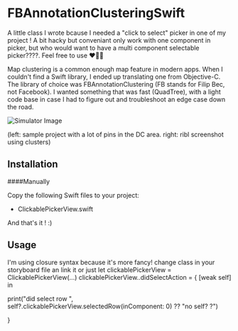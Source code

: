 # FBAnnotationClusteringSwift

A little class I wrote bcause I needed a "click to select" picker in one of my project ! A bit hacky but conveniant only work with one component in picker, but who would want to have a multi component selectable picker????. Feel free to use ❤️📲🍿

Map clustering is a common enough map feature in modern apps.  When I couldn't find a Swift library, I ended up translating one from Objective-C.  The library of choice was FBAnnotationClustering (FB stands for Filip Bec, not Facebook).  I wanted something that was fast (QuadTree), with a light code base in case I had to figure out and troubleshoot an edge case down the road.

![Simulator Image](https://github.com/ribl/FBAnnotationClusteringSwift/blob/master/GitHubImages/simulatorShot.png)

(left: sample project with a lot of pins in the DC area.  right: ribl screenshot using clusters)

## Installation

####Manually

Copy the following Swift files to your project:

* ClickablePickerView.swift

And that's it ! :)

## Usage
I'm using closure syntax because it's more fancy! change class in your storyboard file an link it or just let clickablePickerView = ClickablePickerView(...) 
clickablePickerView..didSelectAction = { [weak self] in

print("did select row ", self?.clickablePickerView.selectedRow(inComponent: 0) ?? "no self? ?")

}
